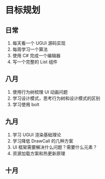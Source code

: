 # 目标规划

## 日常
1. 每天看一个 UGUI 源码实现
2. 每周学习一个算法
3. 使用 C# 完成一个编辑器
4. 写一个完整的 List 组件

## 八月

1. 使用行为树梳理 UI 动画问题
2. 学习设计模式，思考行为树和设计模式的区别
3. 学习使用 bolt

## 九月

1. 学习 UGUI 渲染基础理论
2. 学习降低 DrawCall 的几种方案
3. UI 框架需要解决什么问题？需要什么元素？
4. 资源加载方案和热更新原理

## 十月
